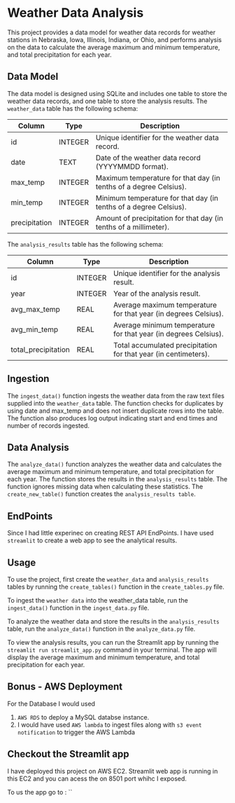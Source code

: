 
# Weather Data Analysis

This project provides a data model for weather data records for weather stations in Nebraska, Iowa, Illinois, Indiana, or Ohio, and performs analysis on the data to calculate the average maximum and minimum temperature, and total precipitation for each year.


## Data Model
The data model is designed using SQLite and includes one table to store the weather data records, and one table to store the analysis results. The `weather_data` table has the following schema:

| Column         | Type    | Description                                           |
|----------------|---------|-------------------------------------------------------|
| id             | INTEGER | Unique identifier for the weather data record.         |
| date           | TEXT    | Date of the weather data record (YYYYMMDD format).     |
| max_temp       | INTEGER | Maximum temperature for that day (in tenths of a degree Celsius). |
| min_temp       | INTEGER | Minimum temperature for that day (in tenths of a degree Celsius). |
| precipitation  | INTEGER | Amount of precipitation for that day (in tenths of a millimeter). |

The `analysis_results` table has the following schema:

| Column              | Type    | Description                                           |
|---------------------|---------|-------------------------------------------------------|
| id                  | INTEGER | Unique identifier for the analysis result.            |
| year                | INTEGER | Year of the analysis result.                           |
| avg_max_temp        | REAL    | Average maximum temperature for that year (in degrees Celsius). |
| avg_min_temp        | REAL    | Average minimum temperature for that year (in degrees Celsius). |
| total_precipitation | REAL    | Total accumulated precipitation for that year (in centimeters). |


## Ingestion
The `ingest_data()` function ingests the weather data from the raw text files supplied into the `weather_data` table. The function checks for duplicates by using date and max_temp and does not insert duplicate rows into the table. The function also produces log output indicating start and end times and number of records ingested.
## Data Analysis
The `analyze_data()` function analyzes the weather data and calculates the average maximum and minimum temperature, and total precipitation for each year. The function stores the results in the `analysis_results` table. The function ignores missing data when calculating these statistics. The `create_new_table()` function creates the `analysis_results table`.
## EndPoints
Since I had little experinec on creating REST API EndPoints. I have used `streamlit` to create a web app to see the analytical results.

## Usage
To use the project, first create the `weather_data` and `analysis_results` tables by running the `create_tables()` function in the `create_tables.py` file.

To ingest the `weather data` into the weather_data table, run the `ingest_data()` function in the `ingest_data.py` file.

To analyze the weather data and store the results in the `analysis_results` table, run the `analyze_data()` function in the `analyze_data.py` file.

To view the analysis results, you can run the Streamlit app by running the `streamlit run streamlit_app.py` command in your terminal. The app will display the average maximum and minimum temperature, and total precipitation for each year.
## Bonus - AWS Deployment
For the Database I would used 
1. `AWS RDS` to deploy a MySQL databse instance. 
2. I would have used `AWS lambda` to ingest files along with `s3 event notification` to trigger the AWS Lambda


## Checkout the Streamlit app

I have deployed this project on AWS EC2. Streamlit web app is running in this EC2 and you can acess the on 8501 port whihc I exposed.

To us the app go to : ``